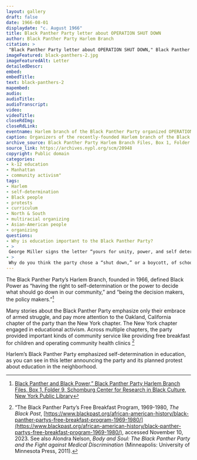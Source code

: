 ```yaml
--- 
layout: gallery
draft: false
date: 1966-08-01
displaydate: "c. August 1966"
title: Black Panther Party letter about OPERATION SHUT DOWN
author: Black Panther Party Harlem Branch
citation: >
 "Black Panther Party letter about OPERATION SHUT DOWN," Black Panther Party Harlem Branch, in New York City Civil Rights History Project, Accessed: [Month Day, Year], https://nyccivilrightshistory.org/gallery/black-panthers-2.
imageFeatured: black-panthers-2.jpg
imageFeaturedAlt: Letter
detailedDescr: 
embed: 
embedTitle: 
text: black-panthers-2
mapembed: 
audio: 
audioTitle: 
audioTranscript: 
video: 
videoTitle: 
closeRdImg: 
closeRdLink: 
eventname: Harlem branch of the Black Panther Party organized OPERATION SHUT DOWN
caption: Organizers of the recently-founded Harlem branch of the Black Panther Party describe their focus on education and announce OPERATION SHUT DOWN
archive_source: Black Panther Party Harlem Branch Files, Box 1, Folder 8, Schomburg Center for Research in Black Culture, New York Public Library
source_link: https://archives.nypl.org/scm/20948
copyright: Public domain
categories: 
- k-12 education
- Manhattan
- community activism"
tags: 
- Harlem
- self-determination
- Black people
- protests
- curriculum
- North & South
- multiracial organizing
- Asian-American people
- organizing
questions: 
- Why is education important to the Black Panther Party?
- >
 George Miller signs the letter “yours for unity, power, and self determination.” How do you see these themes reflected in the text of the letter?
- >
 Why do you think the party chose a “shut down,” or a boycott, of schools as their form of protest?
--- 
```


The Black Panther Party’s Harlem Branch, founded in 1966, defined Black Power as “having the right to self-determination or the power to decide what should go down in our community,” and “being the decision makers, the policy makers.”[^1]

Many stories about the Black Panther Party emphasize only their embrace of armed struggle, and pay more attention to the Oakland, California chapter of the party than the New York chapter. The New York chapter engaged in educational activism. Across multiple chapters, the party provided important kinds of community service like providing free breakfast for children and operating community health clinics [^2]

Harlem’s Black Panther Party emphasized self-determination in education, as you can see in this letter announcing the party and its planned protest about education in the neighborhood.

[^1]: [Black Panther and Black Power,” Black Panther Party Harlem Branch Files, Box 1, Folder 9, Schomburg Center for Research in Black Culture, New York Public Library](https://archives.nypl.org/scm/20948)

[^2]: “The Black Panther Party’s Free Breakfast Program, 1969-1980, *The Black Past*, [https://www.blackpast.org/african-american-history/black-panther-partys-free-breakfast-program-1969-1980/](https://www.blackpast.org/african-american-history/black-panther-partys-free-breakfast-program-1969-1980/), accessed November 10, 2023. See also Alondra Nelson, *Body and Soul: The Black Panther Party and the Fight against Medical Discrimination* (Minneapolis: University of Minnesota Press, 2011).
